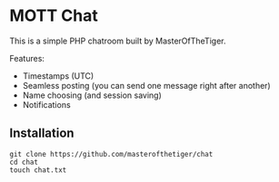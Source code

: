 # MOTT Chat
This is a simple PHP chatroom built by MasterOfTheTiger.

Features:
- Timestamps (UTC)
- Seamless posting (you can send one message right after another)
- Name choosing (and session saving)
- Notifications

## Installation

```
git clone https://github.com/masterofthetiger/chat
cd chat
touch chat.txt
```
